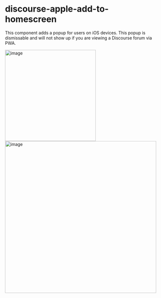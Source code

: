 # discourse-apple-add-to-homescreen

This component adds a popup for users on iOS devices. This popup is dismissable and will not show up if you are viewing a Discourse forum via PWA.

<img width="300" alt="image" src="https://github.com/discourse/discourse-apple-add-to-homescreen/assets/30537603/c66f459d-dd9f-49dd-9d9e-bb223087264c">

<img width="500" alt="image" src="https://github.com/discourse/discourse-apple-add-to-homescreen/assets/30537603/f94a8978-9679-492c-811f-5f73639df034">

